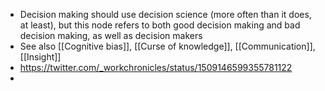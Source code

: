 - Decision making should use decision science (more often than it does, at least), but this node refers to both good decision making and bad decision making, as well as decision makers
- See also [[Cognitive bias]], [[Curse of knowledge]], [[Communication]], [[Insight]]
- https://twitter.com/_workchronicles/status/1509146599355781122
-